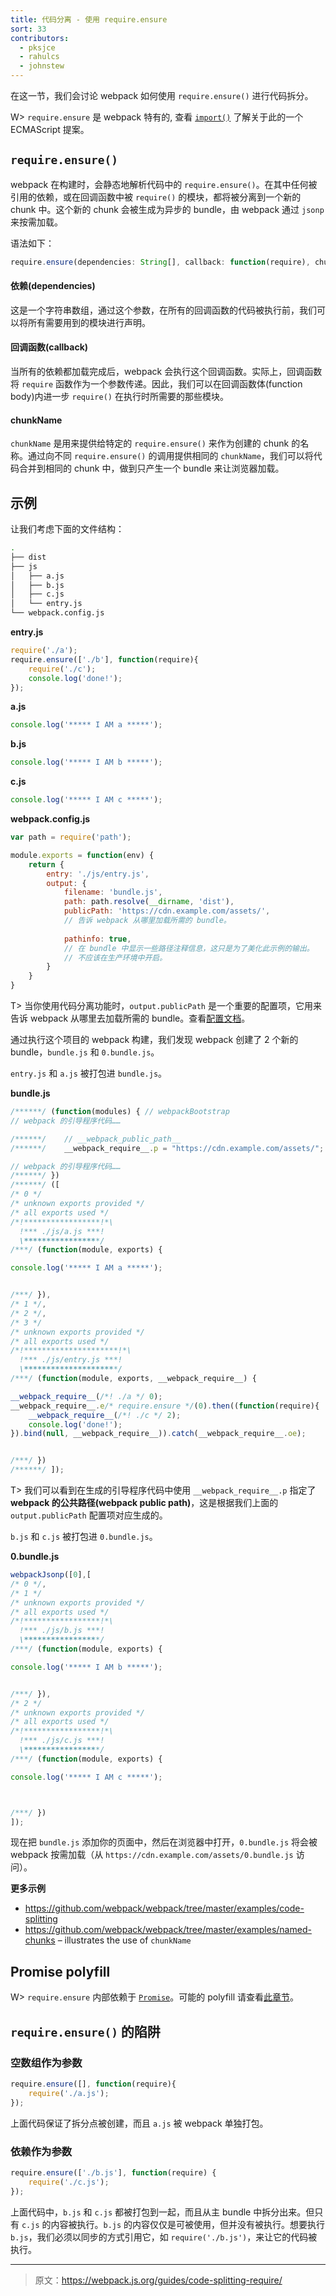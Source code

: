 ```yaml
---
title: 代码分离 - 使用 require.ensure
sort: 33
contributors:
  - pksjce
  - rahulcs
  - johnstew
---
```


在这一节，我们会讨论 webpack 如何使用 `require.ensure()` 进行代码拆分。

W> `require.ensure` 是 webpack 特有的, 查看 [`import()`](/guides/code-splitting-import) 了解关于此的一个 ECMAScript 提案。

## `require.ensure()`

webpack 在构建时，会静态地解析代码中的 `require.ensure()`。在其中任何被引用的依赖，或在回调函数中被 `require()` 的模块，都将被分离到一个新的 chunk 中。这个新的 chunk 会被生成为异步的 bundle，由 webpack 通过 `jsonp` 来按需加载。

语法如下：

```javascript
require.ensure(dependencies: String[], callback: function(require), chunkName: String)
```

#### 依赖(dependencies)
这是一个字符串数组，通过这个参数，在所有的回调函数的代码被执行前，我们可以将所有需要用到的模块进行声明。

#### 回调函数(callback)
当所有的依赖都加载完成后，webpack 会执行这个回调函数。实际上，回调函数将 `require` 函数作为一个参数传递。因此，我们可以在回调函数体(function body)内进一步 `require()` 在执行时所需要的那些模块。

#### chunkName
`chunkName` 是用来提供给特定的 `require.ensure()` 来作为创建的 chunk 的名称。通过向不同 `require.ensure()` 的调用提供相同的 `chunkName`，我们可以将代码合并到相同的 chunk 中，做到只产生一个 bundle 来让浏览器加载。

## 示例

让我们考虑下面的文件结构：

```bash
.
├── dist
├── js
│   ├── a.js
│   ├── b.js
│   ├── c.js
│   └── entry.js
└── webpack.config.js
```

**entry.js**

```javascript
require('./a');
require.ensure(['./b'], function(require){
    require('./c');
    console.log('done!');
});
```

**a.js**

```javascript
console.log('***** I AM a *****');
```

**b.js**

```javascript
console.log('***** I AM b *****');
```

**c.js**

```javascript
console.log('***** I AM c *****');
```

**webpack.config.js**

```javascript
var path = require('path');

module.exports = function(env) {
    return {
        entry: './js/entry.js',
        output: {
            filename: 'bundle.js',
            path: path.resolve(__dirname, 'dist'),
            publicPath: 'https://cdn.example.com/assets/',
            // 告诉 webpack 从哪里加载所需的 bundle。
            
            pathinfo: true,
            // 在 bundle 中显示一些路径注释信息，这只是为了美化此示例的输出。
            // 不应该在生产环境中开启。
        }
    }
}

```

T> 当你使用代码分离功能时，`output.publicPath` 是一个重要的配置项，它用来告诉 webpack 从哪里去加载所需的 bundle。查看[配置文档](/configuration/output/#output-publicpath)。

通过执行这个项目的 webpack 构建，我们发现 webpack 创建了 2 个新的 bundle，`bundle.js` 和 `0.bundle.js`。

`entry.js` 和 `a.js` 被打包进 `bundle.js`。

**bundle.js**

```javascript
/******/ (function(modules) { // webpackBootstrap
// webpack 的引导程序代码……

/******/ 	// __webpack_public_path__
/******/ 	__webpack_require__.p = "https://cdn.example.com/assets/";

// webpack 的引导程序代码……
/******/ })
/******/ ([
/* 0 */
/* unknown exports provided */
/* all exports used */
/*!*****************!*\
  !*** ./js/a.js ***!
  \*****************/
/***/ (function(module, exports) {

console.log('***** I AM a *****');


/***/ }),
/* 1 */,
/* 2 */,
/* 3 */
/* unknown exports provided */
/* all exports used */
/*!*********************!*\
  !*** ./js/entry.js ***!
  \*********************/
/***/ (function(module, exports, __webpack_require__) {

__webpack_require__(/*! ./a */ 0);
__webpack_require__.e/* require.ensure */(0).then((function(require){
    __webpack_require__(/*! ./c */ 2);
    console.log('done!');
}).bind(null, __webpack_require__)).catch(__webpack_require__.oe);


/***/ })
/******/ ]);
```

T> 我们可以看到在生成的引导程序代码中使用 `__webpack_require__.p` 指定了 **webpack 的公共路径(webpack public path)**，这是根据我们上面的 `output.publicPath` 配置项对应生成的。

`b.js` 和 `c.js` 被打包进 `0.bundle.js`。

**0.bundle.js**
```javascript
webpackJsonp([0],[
/* 0 */,
/* 1 */
/* unknown exports provided */
/* all exports used */
/*!*****************!*\
  !*** ./js/b.js ***!
  \*****************/
/***/ (function(module, exports) {

console.log('***** I AM b *****');


/***/ }),
/* 2 */
/* unknown exports provided */
/* all exports used */
/*!*****************!*\
  !*** ./js/c.js ***!
  \*****************/
/***/ (function(module, exports) {

console.log('***** I AM c *****');



/***/ })
]);
```

现在把 `bundle.js` 添加你的页面中，然后在浏览器中打开，`0.bundle.js` 将会被 webpack 按需加载（从 `https://cdn.example.com/assets/0.bundle.js` 访问）。

**更多示例**
* https://github.com/webpack/webpack/tree/master/examples/code-splitting
* https://github.com/webpack/webpack/tree/master/examples/named-chunks – illustrates the use of `chunkName`

## Promise polyfill

W> `require.ensure` 内部依赖于 [`Promise`](https://developer.mozilla.org/en-US/docs/Web/JavaScript/Reference/Global_Objects/Promise)。可能的 polyfill 请查看[此章节](/guides/code-splitting-import#promise-polyfill)。

## `require.ensure()` 的陷阱

### 空数组作为参数

```javascript
require.ensure([], function(require){
    require('./a.js');
});
```

上面代码保证了拆分点被创建，而且 `a.js` 被 webpack 单独打包。

### 依赖作为参数

```javascript
require.ensure(['./b.js'], function(require) {
    require('./c.js');
});
```

上面代码中，`b.js` 和 `c.js` 都被打包到一起，而且从主 bundle 中拆分出来。但只有 `c.js` 的内容被执行。`b.js` 的内容仅仅是可被使用，但并没有被执行。想要执行 `b.js`，我们必须以同步的方式引用它，如 `require('./b.js')`，来让它的代码被执行。

***

> 原文：https://webpack.js.org/guides/code-splitting-require/
